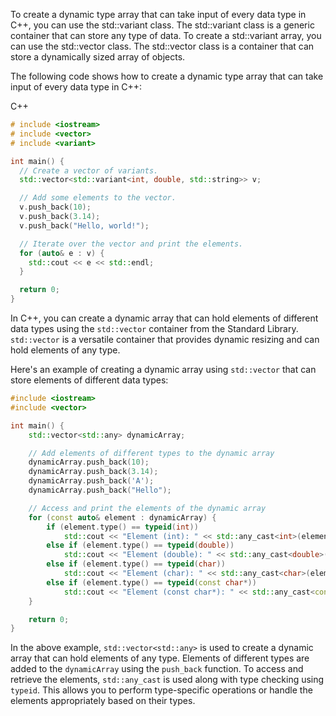 
To create a dynamic type array that can take input of every data type in C++, you can use the std::variant class. The std::variant class is a generic container that can store any type of data. To create a std::variant array, you can use the std::vector class. The std::vector class is a container that can store a dynamically sized array of objects.

The following code shows how to create a dynamic type array that can take input of every data type in C++:

C++

```cpp
# include <iostream>
# include <vector>
# include <variant>

int main() {
  // Create a vector of variants.
  std::vector<std::variant<int, double, std::string>> v;

  // Add some elements to the vector.
  v.push_back(10);
  v.push_back(3.14);
  v.push_back("Hello, world!");

  // Iterate over the vector and print the elements.
  for (auto& e : v) {
    std::cout << e << std::endl;
  }

  return 0;
}
```

In C++, you can create a dynamic array that can hold elements of different data types using the `std::vector` container from the Standard Library. `std::vector` is a versatile container that provides dynamic resizing and can hold elements of any type.

Here's an example of creating a dynamic array using `std::vector` that can store elements of different data types:

```cpp
#include <iostream>
#include <vector>

int main() {
    std::vector<std::any> dynamicArray;

    // Add elements of different types to the dynamic array
    dynamicArray.push_back(10);
    dynamicArray.push_back(3.14);
    dynamicArray.push_back('A');
    dynamicArray.push_back("Hello");

    // Access and print the elements of the dynamic array
    for (const auto& element : dynamicArray) {
        if (element.type() == typeid(int))
            std::cout << "Element (int): " << std::any_cast<int>(element) << std::endl;
        else if (element.type() == typeid(double))
            std::cout << "Element (double): " << std::any_cast<double>(element) << std::endl;
        else if (element.type() == typeid(char))
            std::cout << "Element (char): " << std::any_cast<char>(element) << std::endl;
        else if (element.type() == typeid(const char*))
            std::cout << "Element (const char*): " << std::any_cast<const char*>(element) << std::endl;
    }

    return 0;
}
```

In the above example, `std::vector<std::any>` is used to create a dynamic array that can hold elements of any type. Elements of different types are added to the `dynamicArray` using the `push_back` function. To access and retrieve the elements, `std::any_cast` is used along with type checking using `typeid`. This allows you to perform type-specific operations or handle the elements appropriately based on their types.
